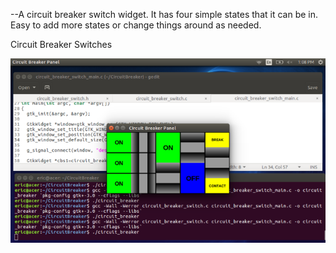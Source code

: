 

--A circuit breaker switch widget. It has four simple states that it can be in. Easy to add more states or change things around as needed.


Circuit Breaker Switches

![ScreenShot](/Misc/CircuitBreakerSwitch/circuit_breaker.png)

